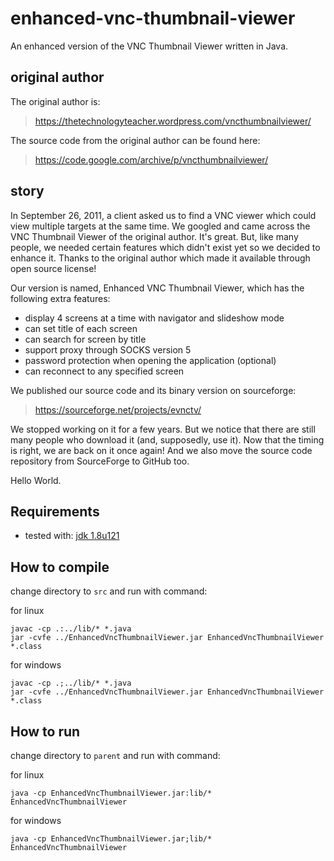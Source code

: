 # enhanced-vnc-thumbnail-viewer

An enhanced version of the VNC Thumbnail Viewer written in Java.

## original author

The original author is:

> https://thetechnologyteacher.wordpress.com/vncthumbnailviewer/

The source code from the original author can be found here:

> https://code.google.com/archive/p/vncthumbnailviewer/

## story

In September 26, 2011, a client asked us to find a VNC viewer which
could view multiple targets at the same time.  We googled and came
across the VNC Thumbnail Viewer of the original author.  It's great.
But, like many people, we needed certain features which didn't exist yet
so we decided to enhance it.  Thanks to the original author which made
it available through open source license!

Our version is named, Enhanced VNC Thumbnail Viewer, which has the
following extra features:

- display 4 screens at a time with navigator and slideshow mode
- can set title of each screen
- can search for screen by title
- support proxy through SOCKS version 5
- password protection when opening the application (optional)
- can reconnect to any specified screen

We published our source code and its binary version on sourceforge:

> https://sourceforge.net/projects/evnctv/

We stopped working on it for a few years.  But we notice that there
are still many people who download it (and, supposedly, use it).  Now
that the timing is right, we are back on it once again!  And we also
move the source code repository from SourceForge to GitHub too.

Hello World.

## Requirements

- tested with: [jdk 1.8u121](http://www.oracle.com/technetwork/java/javase/downloads/java-archive-javase8-2177648.html)

## How to compile

change directory to `src` and run with command:

for linux
```
javac -cp .:../lib/* *.java
jar -cvfe ../EnhancedVncThumbnailViewer.jar EnhancedVncThumbnailViewer *.class
```

for windows
```
javac -cp .;../lib/* *.java
jar -cvfe ../EnhancedVncThumbnailViewer.jar EnhancedVncThumbnailViewer *.class
```

## How to run

change directory to `parent` and run with command:

for linux
```
java -cp EnhancedVncThumbnailViewer.jar:lib/* EnhancedVncThumbnailViewer
```

for windows
```
java -cp EnhancedVncThumbnailViewer.jar;lib/* EnhancedVncThumbnailViewer
```
